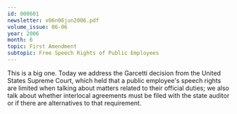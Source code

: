 ```yaml
---
id: 000601
newsletter: v06n06jun2006.pdf
volume_issue: 06-06
year: 2006
month: 6
topic: First Amendment
subtopic: Free Speech Rights of Public Employees
---
```


This is a big one. Today we address the Garcetti decision from the United States Supreme Court, which held that a public employee's speech rights are limited when talking about matters related to their official duties; we also talk about whether interlocal agreements must be filed with the state auditor or if there are alternatives to that requirement.